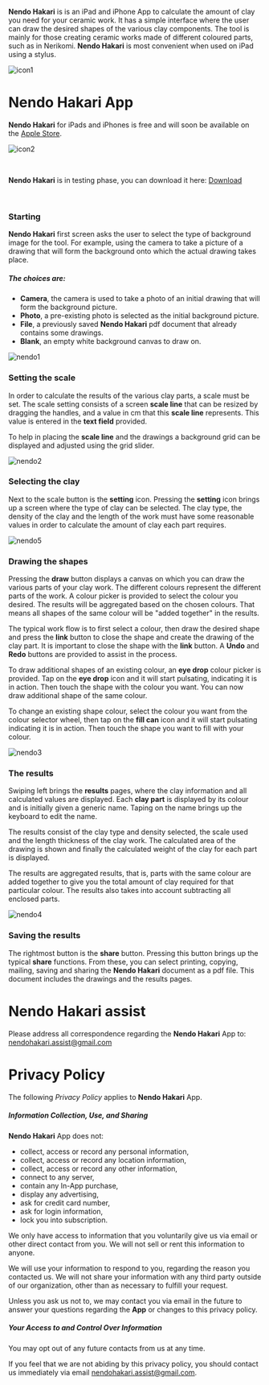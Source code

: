 
**Nendo Hakari** is is an iPad and iPhone App to calculate the amount of clay you need for your ceramic work. It has a simple interface 
where the user can draw the desired shapes of the various clay components. The tool is mainly for those 
creating ceramic works made of different coloured parts, such as in Nerikomi. **Nendo Hakari** is most 
convenient when used on iPad using a stylus.

![icon1](images/pot-180.png)

# **Nendo Hakari App**


**Nendo Hakari** for iPads and iPhones is free and will soon be available on the [Apple Store]().

![icon2](images/app-store.jpg)

&nbsp;
&nbsp;
&nbsp;

**Nendo Hakari** is in testing phase, you can download it here: [Download](https://testflight.apple.com/join/xr6TowqB) 
           
&nbsp;
&nbsp;
&nbsp;
&nbsp;
&nbsp;

### **Starting**

**Nendo Hakari** first screen asks the user to select the type of background image for the tool. For example, 
using the camera to take a picture of a drawing that will form the background onto which the actual drawing takes place.

##### The choices are: 

- **Camera**, the camera is used to take a photo of an initial drawing that will form the background picture.
- **Photo**, a pre-existing photo is selected as the initial background picture.
- **File**, a previously saved **Nendo Hakari** pdf document that already contains some drawings.
- **Blank**, an empty white background canvas to draw on.

![nendo1](images/ipad3g/ipadv1.png)

### **Setting the scale**

In order to calculate the results of the various clay parts, a scale must be set. 
The scale setting consists of a screen **scale line** that can be resized by dragging the handles, 
and a value in cm that this **scale line** represents. This value is entered in the **text field** provided.

To help in placing the **scale line** and the drawings a background grid can be displayed and adjusted using the grid slider.

![nendo2](images/ipad3g/ipadv2.png)

### **Selecting the clay**

Next to the scale button is the **setting** icon. Pressing the **setting** icon brings up a screen where the type of clay can be selected. 
The clay type, the density of the clay and the length of the work must have some reasonable values 
in order to calculate the amount of clay each part requires.

![nendo5](images/ipad3g/ipadv5.png)


### **Drawing the shapes**

Pressing the **draw** button displays a canvas on which you can draw the various parts of your clay work.
The different colours represent the different parts of the work. A colour picker is provided to select the colour you desired.
The results will be aggregated based on the chosen colours. That means all shapes of the same colour 
will be "added together" in the results.

The typical work flow is to first select a colour, then draw the desired shape and press the **link** button 
to close the shape and create the drawing of the clay part. It is important to close the shape with the **link** button.
A **Undo** and **Redo** buttons are provided to assist in the process.

To draw additional shapes of an existing colour, an **eye drop** colour picker is provided. 
Tap on the **eye drop** icon and it will start pulsating, indicating it is in action. 
Then touch the shape with the colour you want. You can now draw additional shape of the same colour.

To change an existing shape colour, select the colour you want from the colour selector wheel, then 
 tap on the **fill can** icon and it will start pulsating indicating it is in action. 
Then touch the shape you want to fill with your colour. 


![nendo3](images/ipad3g/ipadv3.png)

### **The results**

Swiping left brings the **results** pages, where the clay information and all calculated values are displayed. 
Each **clay part** is displayed by its colour and is initially given a generic name. Taping on the name 
brings up the keyboard to edit the name.  

The results consist of the clay type and density selected, the scale used and the length thickness of the clay work.
The calculated area of the drawing is shown and finally the calculated weight of the clay for each part is displayed.

The results are aggregated results, that is, parts with the same colour are added together to give you 
the total amount of clay required for that particular colour. 
The results also takes into account subtracting all enclosed parts.

![nendo4](images/ipad3g/ipadv4.png)

### **Saving the results**

The rightmost button is the **share** button. Pressing this button brings up the typical **share** functions.
From these, you can select printing, copying, mailing, saving and sharing 
the **Nendo Hakari** document as a pdf file. This document includes the drawings and the results pages.


# Nendo Hakari assist

Please address all correspondence regarding the **Nendo Hakari** App to: <nendohakari.assist@gmail.com>

# Privacy Policy
 
The following *Privacy Policy* applies to **Nendo Hakari** App.
 
##### Information Collection, Use, and Sharing
 
**Nendo Hakari** App does not:
 
 * collect, access or record any personal information,
 * collect, access or record any location information,
 * collect, access or record any other information,
 * connect to any server,
 * contain any In-App purchase,
 * display any advertising,
 * ask for credit card number, 
 * ask for login information,
 * lock you into subscription.
   
 We only have access to information that you voluntarily give us via email 
 or other direct contact from you. We will not sell or rent this information to anyone.
 
 We will use your information to respond to you, regarding the reason you contacted us. 
 We will not share your information with any third party outside of our organization, 
 other than as necessary to fulfill your request.
 
 Unless you ask us not to, we may contact you via email in the future to answer your 
 questions regarding the **App** 
 or changes to this privacy policy.
 
##### Your Access to and Control Over Information 
 
You may opt out of any future contacts from us at any time. 
 
If you feel that we are not abiding by this privacy policy, you should contact us 
immediately via email <nendohakari.assist@gmail.com>.
 